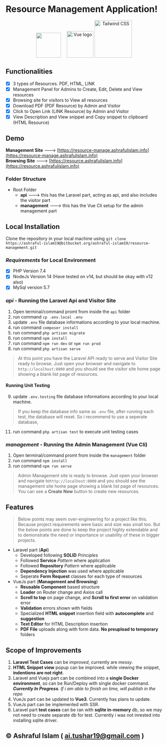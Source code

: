 ﻿# Resource Management Application!
<p align="center"><a href="https://laravel.com" target="_blank">
<img src="https://laravel.com/img/logomark.min.svg" width="80"></a>&nbsp;&nbsp;&nbsp;&nbsp;
<a href="https://vuejs.org" target="_blank" rel="noopener noreferrer"><img width="85" src="https://vuejs.org/images/logo.png" alt="Vue logo"></a>
<a href="https://tailwindcss.com/" target="_blank">
      <img alt="Tailwind CSS" width="120" src="https://tailwindcss.com/_next/static/media/tailwindcss-mark.cb8046c163f77190406dfbf4dec89848.svg">
    </a>
</p>

## Functionalities

 - [x] 3 types of Resources. PDF, HTML, LINK
 - [x] Management Panel for Admins to Create, Edit, Delete and View resources
 - [x] Browsing site for visitors to View all resources
 - [x] Download PDF (PDF Resource) by Admin and Visitor 
 - [x] Click to Open Link (LINK Resource) by Admin and Visitor
 - [x] View Description and View snippet and Copy snippet to clipboard (HTML Resource)

## Demo
**Management Site** ---> [https://resource-manage.ashrafulislam.info](https://resource-manage.ashrafulislam.info)  
**Browsing Site** ---> [https://resource.ashrafulislam.info](https://resource.ashrafulislam.info)

### Folder Structure
 - Root Folder
	 - **api** ---> this has the Laravel part, acting as api, and also includes the visitor part
	 - **management** ---> this has the Vue Cli setup for the admin management part

## Local Installation
Clone the repository in your local machine using `git clone https://ashraful-islam19@bitbucket.org/ashraful-islam19/resource-management.git`
### *Requirements* for Local Environment

 - [x] PHP Version 7.4
 - [x] NodeJs Version 14 (Have tested on v14, but should be okay with v12 also)
 - [x] MySql version 5.7

### *api* - Running the Laravel Api and Visitor Site 
 1. Open terminal/command promt from inside the `api` folder
 2. run command `cp .env.local .env`
 3. update `.env` file database informations according to your local machine.
 4. run command `composer install`
 5. run command `php artisan migrate`
 6. run command `npm install`
 7. run command `npm run dev` or `npm run prod`
 8. run command `php artisan serve`
> At this point you have the Laravel API ready to serve and Visitor Site
> ready to browse. Just open your browser and navigate to
> `http://localhost:8000`  and you should see the visitor site home page
> showing a blank list page of resources.
#### Running Unit Testing
 9. update `.env.testing` file database informations according to your local machine. 
> If you keep the database info same as `.env` file, after running each
> test, the database will reset. So i recommend to use a seperate
> database,
 11. run command `php artisan test` to execute unit testing cases

### *management* - Running the Admin Management (Vue Cli)
 1. Open terminal/command promt from inside the `management` folder
 2. run command `npm install`
 3. run command `npm run serve`

> Admin Management site is ready to browse. Just open your browser and
> navigate to`http://localhost:8000`  and you should see the management site home page showing a blank list page of resources.
> You can see a **Create New** button to create new resources. 

## Features
> Below points may seem over-engineering for a project like this. Because project requirements were basic and size was small too. But the below points are done to keep the project highly extendable and to demonstrate the need or importance or usability of these in bigger projects.
 - Laravel part (**Api**)
	 - Developed following **SOLID** *Principles*
	 - Followed **Service** *Pattern* where application
	 - Followed **Repository** *Pattern* where applicable
	 - **Dependency Injection** was used where applicable
	 - Seperate **Form Request** classes for each type of resources
 - VueJs part (**Management and Browsing**)
	 - **Reusable Component** based structure
	 - **Loader** on Router change and Axios call
	 - **Scroll to top** on page change, and **Scroll to first error** on validation error
	 - **Validation** errors shown with fields
	 - Specialized **HTML snippet** insertion field with **autocomplete** and **suggestion**
	 - **Text Editor** for HTML Description insertion
	 - **PDF File** uploads along with form data. **No preupload to temporary** folders

## Scope of Improvements

 1. **Laravel Test Cases** can be *improved*, currently are *messy*. 
 2. **HTML Snippet view** popup can be improved. while viewing the snippet, **indentions are not right**.
 3. Laravel and Vuejs part can be combined into a **single Docker environment**, so can be Run/Deploy with single docker command. ***Currently In Progress**. If i am able to finish on time, will publish in the repo*
 4. VueJs part can be updated to **Vue3**. Currently has plans to update.
 5. VueJs part can be implemented with SSR.
 6. Laravel part **test cases** can be ran with **sqlite in-memory** db, so we may not need to create separate db for test. Currently i was not inrested into installing sqlite driver.


## &copy; **Ashraful Islam** ( ai.tushar19@gmail.com )

